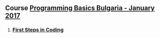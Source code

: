 ## Course <a href="https://softuni.bg/trainings/1560/programming-basics-bulgaria-january-2017">Programming Basics Bulgaria - January 2017</a>

1. ### <a href="https://github.com/i-den/SoftwareUniversity/tree/master/01)%20Programming%20Basics/01.%20First%20Steps%20in%20Coding">First Steps in Coding</a>
